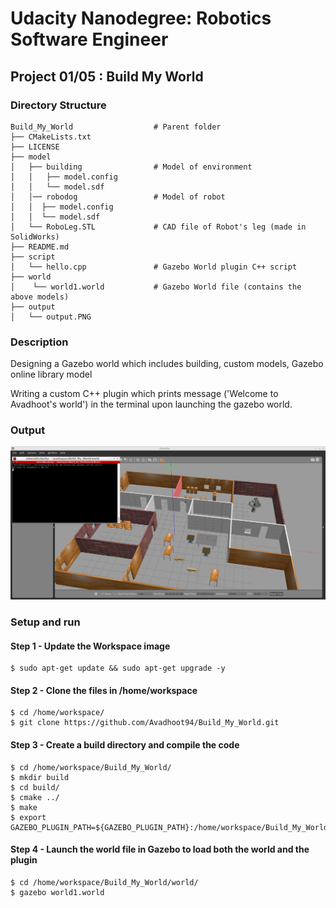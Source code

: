 # Udacity Nanodegree: Robotics Software Engineer 
## Project 01/05 : Build My World 

### Directory Structure
```
Build_My_World                  # Parent folder
├── CMakeLists.txt                
├── LICENSE
├── model                          
│   ├── building                # Model of environment
│   │   ├── model.config
│   │   └── model.sdf
│   │── robodog                 # Model of robot
│   │  ├── model.config
│   │  └── model.sdf
│   └── RoboLeg.STL             # CAD file of Robot's leg (made in SolidWorks)  
├── README.md 
├── script
│   └── hello.cpp               # Gazebo World plugin C++ script
├── world
│    └── world1.world           # Gazebo World file (contains the above models) 
├── output
│   └── output.PNG
```



### Description
Designing a Gazebo world which includes building, custom models, Gazebo online library model 

Writing a custom C++ plugin which prints message ('Welcome to Avadhoot's world') in the terminal upon launching the gazebo world.




### Output 
<img src="output/output.PNG">

### Setup and run
#### Step 1 - Update the Workspace image
```
$ sudo apt-get update && sudo apt-get upgrade -y 
```

#### Step 2 - Clone the files in /home/workspace
```
$ cd /home/workspace/
$ git clone https://github.com/Avadhoot94/Build_My_World.git
```
#### Step 3 - Create a build directory and compile the code
```
$ cd /home/workspace/Build_My_World/
$ mkdir build
$ cd build/
$ cmake ../
$ make
$ export GAZEBO_PLUGIN_PATH=${GAZEBO_PLUGIN_PATH}:/home/workspace/Build_My_World/build
```

#### Step 4 - Launch the world file in Gazebo to load both the world and the plugin
```
$ cd /home/workspace/Build_My_World/world/
$ gazebo world1.world
```
